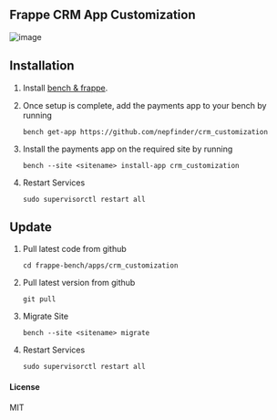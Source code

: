 ## Frappe CRM App Customization

![image](https://github.com/nepfinder/crm_customization/assets/64308806/ca9288aa-6937-4e38-a93f-7f584b0aafb3)


## Installation
1. Install [bench & frappe]([https://frappeframework.com/docs/v14/user/en/installation](https://github.com/nepfinder/CRMCustomization)).

2. Once setup is complete, add the payments app to your bench by running
    ```
    bench get-app https://github.com/nepfinder/crm_customization
    ```
3. Install the payments app on the required site by running
    ```
    bench --site <sitename> install-app crm_customization
    ```
4. Restart Services
     ```
    sudo supervisorctl restart all
    ```


## Update

1. Pull latest code from github
    ```
    cd frappe-bench/apps/crm_customization
    ```   
2. Pull latest version from github
     ```
     git pull
    ```
3. Migrate Site
     ```
    bench --site <sitename> migrate
    ```
4. Restart Services
     ```
    sudo supervisorctl restart all
    ```

#### License

MIT
